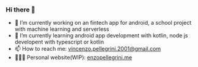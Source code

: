### Hi there 👋



- 🔭 I’m currently working on an fintech app for android, a school project with machine learning and serverless
- 🌱 I’m currently learning android app development with kotlin, node js developent with typescript or kotlin
- 📫 How to reach me: 
  [vincenzo.pellegrini.2001@gmail.com](mailto://vincenzo.pellegrini.2001@gmail.com)
- 👨🏻‍💻 Personal website(WIP): [enzopellegrini.me](https://enzopellegrini.me)
